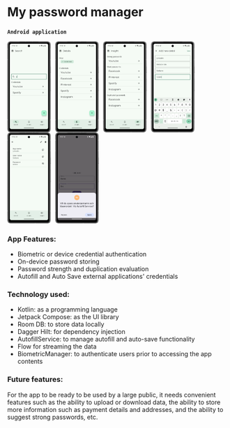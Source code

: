# My password manager
**`Android application`**

<img align="left" alt="Search screen." width="100px" src="asset/screenshot/search_screen.png" style="padding-right:10px;"/>
<img align="left" alt="Details screen." width="100px" src="asset/screenshot/details_screen.png" style="padding-right:10px;"/>
<img align="left" alt="Insight screen." width="100px" src="asset/screenshot/insight_screen.png" style="padding-right:10px;"/>
<img align="left" alt="New detai screen." width="100px" src="asset/screenshot/new_detail_screen.png" style="padding-right:10px;"/>
<img align="left" alt="Detail content screen." width="100px" src="asset/screenshot/detail_content_screen.png" style="padding-right:10px;"/>
<img alt="Saving request screen." width="100px" src="asset/screenshot/saving_data_request_screen.png" style="padding-right:10px;"/>

### App Features:
- Biometric or device credential authentication
- On-device password storing
- Password strength and duplication evaluation
- Autofill and Auto Save external applications' credentials

### Technology used:
- Kotlin: as a programming language
- Jetpack Compose: as the UI library
- Room DB: to store data locally
- Dagger Hilt: for dependency injection
- AutofillService: to manage autofill and auto-save functionality
- Flow for streaming the data
- BiometricManager: to authenticate users prior to accessing the app contents</br>

### Future features:
For the app to be ready to be used by a large public, it needs convenient features such as the ability to upload or download data, the ability to store more information such as payment details and addresses, and the ability to suggest strong passwords, etc.
